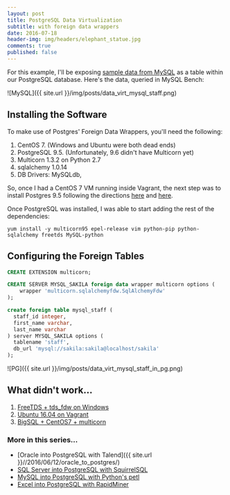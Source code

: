 ```yaml
---
layout: post
title: PostgreSQL Data Virtualization
subtitle: with foreign data wrappers
date: 2016-07-18
header-img: img/headers/elephant_statue.jpg
comments: true
published: false
---
```


For this example, I'll be exposing [sample data from MySQL](https://dev.mysql.com/doc/sakila/en/) as a table within our PostgreSQL database.  Here's the data, queried in MySQL Bench:

![MySQL]({{ site.url }}/img/posts/data_virt_mysql_staff.png)


## Installing the Software

To make use of Postgres' Foreign Data Wrappers, you'll need the following:

1. CentOS 7. (Windows and Ubuntu were both dead ends)
2. PostgreSQL 9.5.  (Unfortunately, 9.6 didn't have Multicorn yet)
3. Multicorn 1.3.2 on Python 2.7 
4. sqlalchemy 1.0.14
5. DB Drivers: MySQLdb, 

So, once I had a CentOS 7 VM running inside Vagrant, the next step was to install Postgres 9.5 following the directions [here](https://wiki.postgresql.org/wiki/YUM_Installation) and [here](http://stackoverflow.com/questions/35492893/unable-to-start-postgresql-9-5-on-centos-7).

Once PostgreSQL was installed, I was able to start adding the rest of the dependencies:

    yum install -y multicorn95 epel-release vim python-pip python-sqlalchemy freetds MySQL-python

## Configuring the Foreign Tables

```sql 
CREATE EXTENSION multicorn;

CREATE SERVER MYSQL_SAKILA foreign data wrapper multicorn options (
    wrapper 'multicorn.sqlalchemyfdw.SqlAlchemyFdw'
);

create foreign table mysql_staff (
  staff_id integer,
  first_name varchar,
  last_name varchar
) server MYSQL_SAKILA options (
  tablename 'staff',
  db_url 'mysql://sakila:sakila@localhost/sakila'
);
```

![PG]({{ site.url }}/img/posts/data_virt_mysql_staff_in_pg.png)

## What didn't work...
1. [FreeTDS + tds_fdw on Windows](https://github.com/tds-fdw/tds_fdw/issues/53)
2. [Ubuntu 16.04 on Vagrant](https://github.com/mitchellh/vagrant/issues/7155)
3. [BigSQL + CentOS7 + multicorn](https://www.bigsql.org/components.jsp)

### More in this series...
* [Oracle into PostgreSQL with Talend]({{ site.url }}//2016/06/12/oracle_to_postgres/)
* [SQL Server into PostgreSQL with SquirrelSQL]({{site.url}}/2016/06/16/sqlserver_to_postgres/)
* [MySQL into PostgreSQL with Python's petl]({{site.url}}/2016/06/21/mysql_to_postgres/)
* [Excel into PostgreSQL with RapidMiner]({{site.url}}/2016/06/29/excel_to_postgres/)
